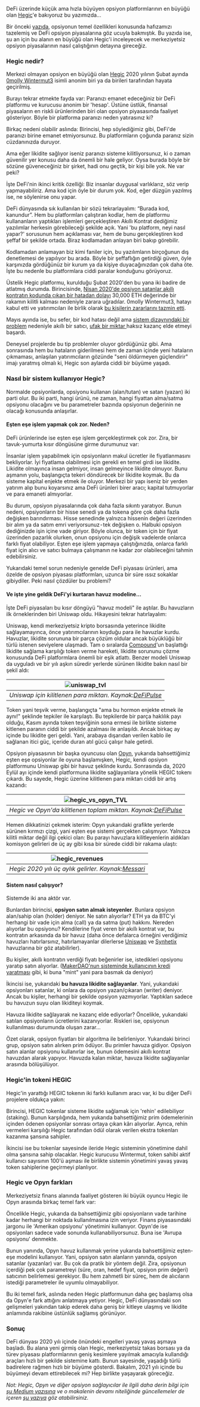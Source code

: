 DeFi üzerinde küçük ama hızla büyüyen opsiyon platformlarının en büyüğü olan [Hegic](https://www.hegic.co)'e bakıyoruz bu yazımızda... 

Bir önceki [yazıda](/genel/2021/01/05/defi-opsiyon-piyasalari.html), opsiyonun temel özellikleri konusunda hafızamızı tazelemiş ve DeFi opsiyon piyasalarına göz ucuyla bakmıştık. Bu yazıda ise, şu an için bu alanın en büyüğü olan Hegic'i inceleyecek ve merkeziyetsiz opsiyon piyasalarının nasıl çalıştığının detayına gireceğiz.

### Hegic nedir?
Merkezi olmayan opsiyon en büyüğü olan [Hegic](https://www.hegic.co) 2020 yılının Şubat ayında [0molly Wintermut3](@0mllwntrmt3) isimli anonim biri ya da birileri tarafından hayata geçirilmiş.

Burayı tekrar etmekte fayda var: Paranızı emanet edeceğiniz bir DeFi platformu ve kurucusu anonim bir 'hesap'. Üstüne üstlük, finansal piyasaların en riskli ürünlerinden biri olan opsiyon piyasasında faaliyet gösteriyor. Böyle bir platforma paranızı neden yatırasınız ki? 

Birkaç nedeni olabilir aslında: Birincisi, hep söylediğimiz gibi, DeFi'de paranızı birine emanet etmiyorsunuz. Bu platformların çoğunda paranız sizin cüzdanınızda duruyor.

Ama eğer likidite sağlıyor iseniz paranızı sisteme kilitliyorsunuz, ki o zaman güvenilir yer konusu daha da önemli bir hale geliyor. Oysa burada böyle bir sözüne güveneceğiniz bir şirket, hadi onu geçtik, bir kişi bile yok. Ne var peki? 

İşte DeFi'nin ikinci kritik özelliği: Biz insanlar duygusal varlıklarız, söz verip yapmayabiliriz. Ama kod için öyle bir durum yok. Kod, eğer düzgün yazılmış ise, ne söylenirse onu yapar.

DeFi dünyasında sık kullanılan bir sözü tekrarlayalım: “Burada kod, kanundur”. Hem bu platformları çalıştıran kodlar, hem de platformu kullananların yaptıkları işlemleri gerçekleştiren Akıllı Kontrat dediğimiz yazılımlar herkesin görebileceği şekilde açık. Yani 'bu platform, neyi nasıl yapar?' sorusunun hem açıklaması var, hem de bunu gerçekleştiren kod şeffaf bir şekilde ortada. Biraz kodlamadan anlayan biri bakıp görebilir. 

Kodlamadan anlamayan biz kimi faniler için, bu yazılımların birçoğunun dış denetlemesi de yapılıyor bu arada. Böyle bir şeffaflığın getirdiği güven, öyle karşınızda gördüğünüz bir kurum ya da kişiye duyacağınızdan çok daha öte. İşte bu nedenle bu platformlara ciddi paralar konduğunu görüyoruz.

Üstelik Hegic platformu, kurulduğu Şubat 2020'den bu yana iki badire de atlatmış durumda. Birincisinde, [Nisan 2020'de opsiyon satanlar akıllı kontratın kodunda çıkan bir hatadan dolayı](https://decrypt.co/35038/hegics-molly-wintermute-im-paying-a-high-price-for-the-mainnet-first-approach-to-building) 30,000 ETH değerinde bir rakamın kilitli kalması nedeniyle zarara uğradılar. 0molly Wintermut3, hatayı kabul etti ve yatırımcıları ile birlik olarak [bu kişilerin zararlarını tazmin etti](https://twitter.com/HegicOptions/status/1258889995835842562). 

Mayıs ayında ise, bu sefer, bir kod hatası değil ama [sistem dizaynındaki bir problem](https://cryptobriefing.com/defi-options-platform-hegic-shuts-down-again/) nedeniyle akıllı bir satıcı, [ufak bir miktar ](https://twitter.com/Rewkang/status/1263435897954988033) haksız kazanç elde etmeyi başardı. 

Deneysel projelerde bu tip problemler oluyor gördüğünüz gibi. Ama sonrasında hem bu hataların giderilmesi hem de zaman içinde yeni hataların çıkmaması, anlaşılan yatırımcıların gözünde "seni öldürmeyen güçlendirir" imajı yaratmış olmalı ki, Hegic son aylarda ciddi bir büyüme yaşadı. 

### Nasıl bir sistem kullanıyor Hegic?

Normalde opsiyonlarda, opsiyonu kullanan (alan/tutan) ve satan (yazan) iki parti olur. Bu iki parti, hangi ürünü, ne zaman, hangi fiyattan alma/satma opsiyonu olacağını ve bu parametreler bazında opsiyonun değerinin ne olacağı konusunda anlaşırlar.  

#### Eşten eşe işlem yapmak çok zor. Neden?

DeFi ürünlerinde ise eşten eşe işlem gerçekleştirmek çok zor.  Zira, bir tavuk-yumurta kısır döngüsüne girme durumunuz var: 

İnsanlar işlem yapabilmek için opsiyonların makul ücretler ile fiyatlanmasını bekliyorlar. İyi fiyatlama olabilmesi için gerekli en temel girdi ise likidite. Likidite olmayınca insan gelmiyor, insan gelmeyince likidite olmuyor. Bunu aşmanın yolu, başlangıçta tekeri döndürecek bir likidite koymak. Bu da sisteme kapital enjekte etmek ile oluyor. Merkezi bir yapı iseniz bir yerden yatırım alıp bunu koyarsınız ama DeFi ürünleri birer aracı; kapital tutmuyorlar ve para emaneti almıyorlar. 

Bu durum, opsiyon piyasalarında çok daha fazla sıkıntı yaratıyor. Bunun nedeni, opsiyonların bir hisse senedi ya da tokena göre çok daha fazla değişken barındırması. Hisse senedinde yalnızca hissenin değeri üzerinden bir alım ya da satım emri veriyorsunuz - tek değişken o. Halbuki opsiyon dediğinizde işin içine vade giriyor. Böyle olunca, bir token için bir fiyat üzerinden pazarlık olurken, onun opsiyonu için değişik vadelerde onlarca farklı fiyat olabiliyor. Eşten eşe işlem yapmaya çalıştığınızda, onlarca farklı fiyat için alıcı ve satıcı bulmaya çalışmanın ne kadar zor olabileceğini tahmin edebilirsiniz.

Yukarıdaki temel sorun nedeniyle genelde DeFi piyasası ürünleri, ama özelde de opsiyon piyasası platformları, uzunca bir süre ıssız sokaklar gibiydiler. Peki nasıl çözdüler bu problemi?

#### Ve işte yine geldik DeFi'yi kurtaran havuz modeline... 

İşte DeFi piyasaları bu kısır döngüyü "havuz modeli" ile aştılar. Bu havuzların ilk örneklerinden biri Uniswap oldu. Hikayesini tekrar hatırlayalım:

Uniswap, kendi merkeziyetsiz kripto borsasında yeterince likidite sağlayamayınca, önce yatırımcılarının koyduğu para ile havuzlar kurdu. Havuzlar, likidite sorununa bir parça çözüm oldular ancak büyüklüğü bir türlü istenen seviyelere ulaşmadı. Tam o sıralarda [Compound](https://compound.finance/)'un başlattığı likidite sağlama karşılığı token verme hareketi, likidite sorununu çözme konusunda DeFi platformlara önemli bir eşik atlattı. Benzer modeli Uniswap da uyguladı ve bir yılı aşkın süredir yerlerde sürünen likidite bakın nasıl bir şekil aldı: 

 | ![uniswap_tvl](/assets/uniswap_tvl_v5.png)|
|:--:| 
| *Uniswap için kilitlenen para miktarı. Kaynak:[DeFiPulse](https://defipulse.com/)*|

Token yani teşvik verme, başlangıçta "ama bu hormon enjekte etmek ile aynı!" şeklinde tepkiler ile karşılaştı. Bu tepkilerde bir parça haklılık payı olduğu, Kasım ayında  token teşviğinin sona ermesi ile birlikte sisteme kitlenen paranın ciddi bir şekilde azalması ile anlaşıldı. Ancak birkaç ay içinde bu likidite geri geldi. Yani, arabaya dışarıdan verilen kablo ile sağlanan itici güç, içeride duran atıl gücü çalışır hale getirdi. 

Opsiyon piyasasının bir başka oyuncusu olan [Opyn](https://opyn.co/#/), yukarıda bahsettiğimiz eşten eşe opsiyonlar ile oyuna başlamışken, Hegic, kendi opsiyon platformunu Uniswap gibi bir havuz şeklinde kurdu. Sonrasında da, 2020 Eylül ayı içinde kendi platformuna likidite sağlayanlara yönelik HEGIC tokenı çıkardı. Bu sayede, Hegic üzerine kilitlenen para miktarı ciddi bir artış kazandı:

 | ![hegic_vs_opyn_TVL](/assets/hegic_vs_opyn_tvl_v3.png)|
|:--:| 
| *Hegic ve Opyn'da kilitlenen toplam miktarı. Kaynak:[DeFiPulse](https://defipulse.com/)*|

Hemen dikkatinizi çekmek isterim: Opyn yukarıdaki grafikte yerlerde sürünen kırmızı çizgi, yani eşten eşe sistemi gerçekten çalışmıyor. Yalnızca kilitli miktar değil ilgi çekici olan: Bu parayı havuzlara kilitleyenlerin aldıkları komisyon gelirleri de üç ay gibi kısa bir sürede ciddi bir rakama ulaştı: 

 | ![hegic_revenues](/assets/hegic_revenues.PNG)|
|:--:| 
| *Hegic 2020 yılı üç aylık gelirler. Kaynak:[Messari](https://messari.io/)*|


#### Sistem nasıl çalışıyor?

Sistemde iki ana aktör var. 

Bunlardan birincisi, **opsiyon satın almak isteyenler**. Bunlara opsiyon alan/sahip olan (holder) deniyor. Ne satın alıyorlar?  ETH ya da BTC'yi herhangi bir vade için alma (call) ya da satma (put) hakkını. Nereden alıyorlar bu opsiyonu? Kendilerine fiyat veren bir akıllı kontrat var, bu kontratın arkasında da bir havuz (daha önce defalarca örneğini verdiğimiz havuzları hatırlarsınız, hatırlamayanlar dilerlerse [Uniswap](/genel/2020/09/15/nedir-bu-uniswap.html) ve [Synhetix](/genel/2020/08/28/Defi-turev-piyasasi-synthetix-nasil-calisiyor.html) havuzlarına bir göz atabilirler). 

Bu kişiler, akıllı kontratın verdiği fiyatı beğenirler ise, istedikleri opsiyonu yaratıp satın alıyorlar. ([MakerDAO'nun sisteminde kullanıcının kredi yaratması](/genel/2019/02/15/MakerDAO-kredi-kullaniminda-cigir-acar-mi.html) gibi, ki buna "mint" yani para basmak da deniyor)

İkincisi ise, yukarıdaki **bu havuza likidite sağlayanlar**. Yani, yukarıdaki opsiyonları satanlar, ki onlara da opsiyon yazan/çıkaran (writer) deniyor. Ancak bu kişiler, herhangi bir şekilde opsiyon yazmıyorlar. Yaptıkları sadece bu havuzun suyu olan likiditeyi koymak. 

Havuza likidite sağlayarak ne kazanç elde ediyorlar? Öncelikle, yukarıdaki satılan opsiyonların ücretlerini kazanıyorlar. Riskleri ise, opsiyonun kullanılması durumunda oluşan zarar...

Özet olarak, opsiyon fiyatları bir algoritma ile belirleniyor. Yukarıdaki birinci grup, opsiyon satın alırken prim ödüyor. Bu primler havuza gidiyor. Opsiyon satın alanlar opsiyonu kullanırlar ise, bunun ödemesini akıllı kontrat havuzdan alarak yapıyor. Havuzda kalan miktar, havuza likidite sağlayanlar arasında bölüşülüyor. 

### Hegic'in tokeni HEGIC
Hegic'in yarattığı HEGIC tokenın iki farklı kullanım aracı var, ki bu diğer DeFi projelere oldukça yakın: 

Birincisi, HEGIC tokenlar sisteme likidite sağlamak için 'rehin' edilebiliyor (staking). Bunun karşılığında, hem yukarıda bahsettiğimiz prim ödemelerinin içinden ödenen opsiyonlar sonrası ortaya çıkan kârı alıyorlar. Ayrıca, rehin vermeleri karşılığı Hegic tarafından ödül olarak verilen ekstra tokenları kazanma şansına sahipler.  

İkincisi ise bu tokenlar sayesinde ileride Hegic sisteminin yönetimine dahil olma şansına sahip olacaklar. Hegic kurucusu Wintermut, token sahibi aktif kullanıcı sayısının 100'ü aşması ile birlikte sistemin yönetimini yavaş yavaş token sahiplerine geçirmeyi planlıyor. 

### Hegic ve Opyn farkları
Merkeziyetsiz finans alanında faaliyet gösteren iki büyük oyuncu Hegic ile Opyn arasında birkaç temel fark var:

Öncelikle Hegic, yukarıda da bahsettiğimiz gibi opsiyonların vade tarihine kadar herhangi bir noktada kullanılmasına izin veriyor. Finans piyasasındaki jargonu ile 'Amerikan opsiyonu' yönetimini kullanıyor. Opyn'de ise opsiyonları sadece vade sonunda kullanabiliyorsunuz. Buna ise 'Avrupa opsiyonu' denmekte.  

Bunun yanında, Opyn havuz kullanmak yerine yukarıda bahsettiğimiz eşten-eşe modelini kullanıyor. Yani, opsiyon satın alanların yanında, opsiyon satanlar (yazanlar) var. Bu çok da pratik bir yöntem değil. Zira, opsiyonun içerdiği pek çok parametreyi (süre, oran, hedef fiyat, opsiyon prim değeri) satıcının belirlemesi gerekiyor. Bu hem zahmetli bir süreç, hem de alıcıların istediği parametreler ile uyumlu olmayabiliyor.

Bu iki temel fark, aslında neden Hegic platformunun daha geç başlamış olsa da Opyn'e fark attığını anlatmaya yetiyor. Hegic, DeFi dünyasındaki son gelişmeleri yakından takip ederek daha geniş bir kitleye ulaşmış ve likidite anlamında rakibine üstünlük sağlamış görünüyor. 

### Sonuç 

DeFi dünyası 2020 yılı içinde önündeki engelleri yavaş yavaş aşmaya başladı. Bu alana yeni girmiş olan Hegic, merkeziyetsiz takas borsası ya da türev piyasası platformlarının geniş kesimlere yayılmak amacıyla kullandığı araçları hızlı bir şekilde sistemine kattı. Bunun sayesinde, yaşadığı türlü badirelere rağmen hızlı bir büyüme gösterdi. Bakalım, 2021 yılı içinde bu büyümeyi devam ettirebilecek mi? Hep birlikte yaşayarak göreceğiz.


*Not: Hegic, Opyn ve diğer opsiyon sağlayıcılar ile ilgili daha derin bilgi için [şu Medium yazısına](https://medium.com/coinmonks/a-comparison-of-decentralized-options-platforms-140b1421c71c) ve o makalenin devamı niteliğinde güncellemeler de içeren [şu yazıya](https://medium.com/coinmonks/an-update-of-a-comparison-of-decentralized-options-platforms-91b14d3a6170) göz atabilirsiniz.*

